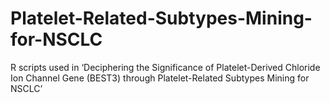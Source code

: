 # Platelet-Related-Subtypes-Mining-for-NSCLC
R scripts used in ‘Deciphering the Significance of Platelet-Derived Chloride Ion Channel Gene (BEST3) through Platelet-Related Subtypes Mining for NSCLC’
